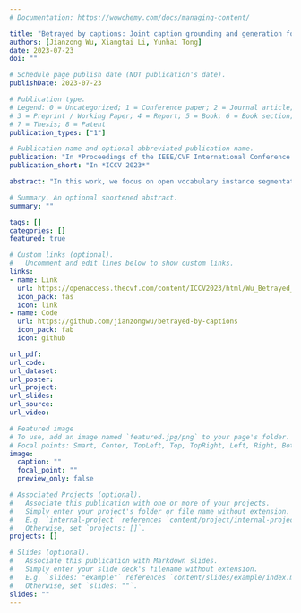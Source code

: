 ```yaml
---
# Documentation: https://wowchemy.com/docs/managing-content/

title: "Betrayed by captions: Joint caption grounding and generation for open vocabulary instance segmentation"
authors: [Jianzong Wu, Xiangtai Li, Yunhai Tong]
date: 2023-07-23
doi: ""

# Schedule page publish date (NOT publication's date).
publishDate: 2023-07-23

# Publication type.
# Legend: 0 = Uncategorized; 1 = Conference paper; 2 = Journal article;
# 3 = Preprint / Working Paper; 4 = Report; 5 = Book; 6 = Book section;
# 7 = Thesis; 8 = Patent
publication_types: ["1"]

# Publication name and optional abbreviated publication name.
publication: "In *Proceedings of the IEEE/CVF International Conference on Computer Vision*"
publication_short: "In *ICCV 2023*"

abstract: "In this work, we focus on open vocabulary instance segmentation to expand a segmentation model to classify and segment instance-level novel categories. Previous approaches have relied on massive caption datasets and complex pipelines to establish one-to-one mappings between image regions and words in captions. However, such methods build noisy supervision by matching non-visible words to image regions, such as adjectives and verbs. Meanwhile, context words are also important for inferring the existence of novel objects as they show high inter-correlations with novel categories. To overcome these limitations, we devise a joint **Caption Grounding and Generation (CGG)** framework, which incorporates a novel grounding loss that only focuses on matching object nouns to improve learning efficiency. We also introduce a caption generation head that enables additional supervision and contextual modeling as a complementation to the grounding loss. Our analysis and results demonstrate that grounding and generation components complement each other, significantly enhancing the segmentation performance for novel classes. Experiments on the COCO dataset with two settings: Open Vocabulary Instance Segmentation (OVIS) and Open Set Panoptic Segmentation (OSPS) demonstrate the superiority of the CGG. Specifically, CGG achieves a substantial improvement of **6.8% mAP** for novel classes without extra data on the OVIS task and **15% PQ** improvements for novel classes on the OSPS benchmark."

# Summary. An optional shortened abstract.
summary: ""

tags: []
categories: []
featured: true

# Custom links (optional).
#   Uncomment and edit lines below to show custom links.
links:
- name: Link
  url: https://openaccess.thecvf.com/content/ICCV2023/html/Wu_Betrayed_by_Captions_Joint_Caption_Grounding_and_Generation_for_Open_ICCV_2023_paper.html
  icon_pack: fas
  icon: link
- name: Code
  url: https://github.com/jianzongwu/betrayed-by-captions
  icon_pack: fab
  icon: github

url_pdf: 
url_code: 
url_dataset:
url_poster:
url_project:
url_slides:
url_source: 
url_video:

# Featured image
# To use, add an image named `featured.jpg/png` to your page's folder. 
# Focal points: Smart, Center, TopLeft, Top, TopRight, Left, Right, BottomLeft, Bottom, BottomRight.
image:
  caption: ""
  focal_point: ""
  preview_only: false

# Associated Projects (optional).
#   Associate this publication with one or more of your projects.
#   Simply enter your project's folder or file name without extension.
#   E.g. `internal-project` references `content/project/internal-project/index.md`.
#   Otherwise, set `projects: []`.
projects: []

# Slides (optional).
#   Associate this publication with Markdown slides.
#   Simply enter your slide deck's filename without extension.
#   E.g. `slides: "example"` references `content/slides/example/index.md`.
#   Otherwise, set `slides: ""`.
slides: ""
---
```

